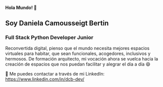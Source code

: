 #### Hola Mundo! 👋

## Soy Daniela Camousseigt Bertin

### Full Stack Python Developer Junior

Reconvertida digital, pienso que el mundo necesita mejores espacios virtuales para habitar, que sean funcionales, acogedores, inclusivos y hermosos. De formación arquitecto, mi vocación ahora se vuelca hacia la creación de espacios que nos puedan facilitar y alegrar el día a día 😄

:speech_balloon: Me puedes contactar a través de mi LinkedIn: https://www.linkedin.com/in/dcb-dev/








<!--
**danic-bit/danic-bit** is a ✨ _special_ ✨ repository because its `README.md` (this file) appears on your GitHub profile.

Here are some ideas to get you started:

- 🔭 I’m currently working on ...
- 🌱 I’m currently learning ...
- 👯 I’m looking to collaborate on ...
- 🤔 I’m looking for help with ...
- 💬 Ask me about ...
- 📫 How to reach me: ...
- 😄 Pronouns: ...
- ⚡ Fun fact: ...
-->
